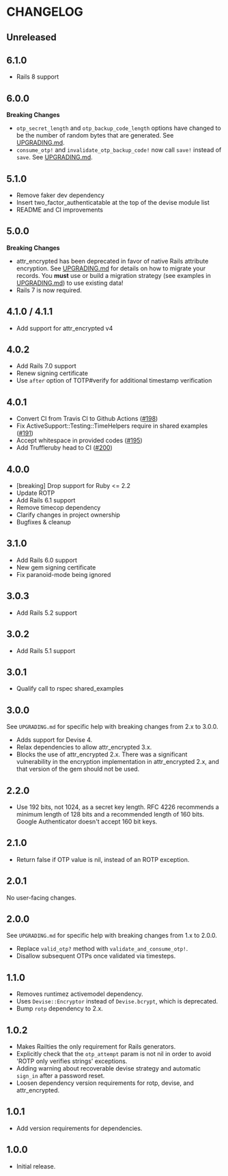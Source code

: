 # CHANGELOG

## Unreleased

## 6.1.0

- Rails 8 support

## 6.0.0

**Breaking Changes**
- `otp_secret_length` and `otp_backup_code_length` options have changed to be the number of random bytes that are generated. See [UPGRADING.md](UPGRADING.md).
- `consume_otp!` and `invalidate_otp_backup_code!` now call `save!` instead of `save`. See [UPGRADING.md](UPGRADING.md).

## 5.1.0

- Remove faker dev dependency
- Insert two_factor_authenticatable at the top of the devise module list
- README and CI improvements

## 5.0.0

**Breaking Changes**
- attr_encrypted has been deprecated in favor of native Rails attribute encryption. See [UPGRADING.md](UPGRADING.md) for details on how to migrate your records. You **must** use or build a migration strategy (see examples in [UPGRADING.md](UPGRADING.md)) to use existing data!
- Rails 7 is now required.

## 4.1.0 / 4.1.1
- Add support for attr_encrypted v4

## 4.0.2
- Add Rails 7.0 support
- Renew signing certificate
- Use `after` option of TOTP#verify for additional timestamp verification

## 4.0.1
- Convert CI from Travis CI to Github Actions ([#198](https://github.com/tinfoil/devise-two-factor/pull/198))
- Fix ActiveSupport::Testing::TimeHelpers require in shared examples ([#191](https://github.com/tinfoil/devise-two-factor/pull/191))
- Accept whitespace in provided codes ([#195](https://github.com/tinfoil/devise-two-factor/pull/195))
- Add Truffleruby head to CI ([#200](https://github.com/tinfoil/devise-two-factor/pull/200))

## 4.0.0
- [breaking] Drop support for Ruby <= 2.2
- Update ROTP
- Add Rails 6.1 support
- Remove timecop dependency
- Clarify changes in project ownership
- Bugfixes & cleanup

## 3.1.0
- Add Rails 6.0 support
- New gem signing certificate
- Fix paranoid-mode being ignored

## 3.0.3
- Add Rails 5.2 support

## 3.0.2
- Add Rails 5.1 support

## 3.0.1
- Qualify call to rspec shared_examples

## 3.0.0
See `UPGRADING.md` for specific help with breaking changes from 2.x to 3.0.0.

- Adds support for Devise 4.
- Relax dependencies to allow attr_encrypted 3.x.
- Blocks the use of attr_encrypted 2.x. There was a significant vulnerability in the encryption implementation in attr_encrypted 2.x, and that version of the gem should not be used.

## 2.2.0
- Use 192 bits, not 1024, as a secret key length. RFC 4226 recommends a minimum length of 128 bits and a recommended length of 160 bits. Google Authenticator doesn't accept 160 bit keys.

## 2.1.0
- Return false if OTP value is nil, instead of an ROTP exception.

## 2.0.1
No user-facing changes.

## 2.0.0
See `UPGRADING.md` for specific help with breaking changes from 1.x to 2.0.0.

- Replace `valid_otp?` method with `validate_and_consume_otp!`.
- Disallow subsequent OTPs once validated via timesteps.

## 1.1.0
- Removes runtimez activemodel dependency.
- Uses `Devise::Encryptor` instead of `Devise.bcrypt`, which is deprecated.
- Bump `rotp` dependency to 2.x.

## 1.0.2
- Makes Railties the only requirement for Rails generators.
- Explicitly check that the `otp_attempt` param is not nil in order to avoid 'ROTP only verifies strings' exceptions.
- Adding warning about recoverable devise strategy and automatic `sign_in` after a password reset.
- Loosen dependency version requirements for rotp, devise, and attr_encrypted.

## 1.0.1
- Add version requirements for dependencies.

## 1.0.0
- Initial release.
